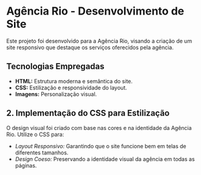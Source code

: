 # Agência Rio - Desenvolvimento de Site

Este projeto foi desenvolvido para a Agência Rio, visando a criação de um site responsivo que destaque os serviços oferecidos pela agência.

## Tecnologias Empregadas

- **HTML:** Estrutura moderna e semântica do site.
- **CSS:** Estilização e responsividade do layout.
- **Imagens:** Personalização visual.

## 2. Implementação do CSS para Estilização

O design visual foi criado com base nas cores e na identidade da Agência Rio. Utilize o CSS para:

- *Layout Responsivo:* Garantindo que o site funcione bem em telas de diferentes tamanhos.
- *Design Coeso:* Preservando a identidade visual da agência em todas as páginas.
